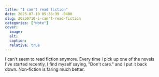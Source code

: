 ```yaml
---
title: "I can't read fiction"
date: 2025-07-10 05:36:39 -0400
slug: 20250710-i-can't-read-fiction
categories: ["Note"]
cover: 
  image: 
  alt: 
  caption: 
  relative: true
---
```


I can't seem to read fiction anymore. Every time I pick up one of the novels I've started recently, I find myself saying, "Don't care." and I put it back down. Non-fiction is faring much better.
